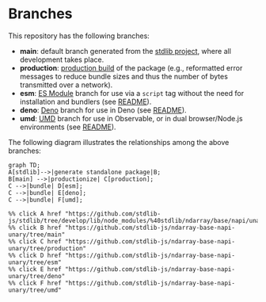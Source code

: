 <!--

@license Apache-2.0

Copyright (c) 2022 The Stdlib Authors.

Licensed under the Apache License, Version 2.0 (the "License");
you may not use this file except in compliance with the License.
You may obtain a copy of the License at

    http://www.apache.org/licenses/LICENSE-2.0

Unless required by applicable law or agreed to in writing, software
distributed under the License is distributed on an "AS IS" BASIS,
WITHOUT WARRANTIES OR CONDITIONS OF ANY KIND, either express or implied.
See the License for the specific language governing permissions and
limitations under the License.

-->

# Branches

This repository has the following branches:

-   **main**: default branch generated from the [stdlib project][stdlib-url], where all development takes place.
-   **production**: [production build][production-url] of the package (e.g., reformatted error messages to reduce bundle sizes and thus the number of bytes transmitted over a network).
-   **esm**: [ES Module][esm-url] branch for use via a `script` tag without the need for installation and bundlers (see [README][esm-readme]).
-   **deno**: [Deno][deno-url] branch for use in Deno (see [README][deno-readme]).
-   **umd**: [UMD][umd-url] branch for use in Observable, or in dual browser/Node.js environments (see [README][umd-readme]).

The following diagram illustrates the relationships among the above branches:

```mermaid
graph TD;
A[stdlib]-->|generate standalone package|B;
B[main] -->|productionize| C[production];
C -->|bundle| D[esm];
C -->|bundle| E[deno];
C -->|bundle| F[umd];

%% click A href "https://github.com/stdlib-js/stdlib/tree/develop/lib/node_modules/%40stdlib/ndarray/base/napi/unary"
%% click B href "https://github.com/stdlib-js/ndarray-base-napi-unary/tree/main"
%% click C href "https://github.com/stdlib-js/ndarray-base-napi-unary/tree/production"
%% click D href "https://github.com/stdlib-js/ndarray-base-napi-unary/tree/esm"
%% click E href "https://github.com/stdlib-js/ndarray-base-napi-unary/tree/deno"
%% click F href "https://github.com/stdlib-js/ndarray-base-napi-unary/tree/umd"
```

[stdlib-url]: https://github.com/stdlib-js/stdlib/tree/develop/lib/node_modules/%40stdlib/ndarray/base/napi/unary
[production-url]: https://github.com/stdlib-js/ndarray-base-napi-unary/tree/production
[deno-url]: https://github.com/stdlib-js/ndarray-base-napi-unary/tree/deno
[deno-readme]: https://github.com/stdlib-js/ndarray-base-napi-unary/blob/deno/README.md
[umd-url]: https://github.com/stdlib-js/ndarray-base-napi-unary/tree/umd
[umd-readme]: https://github.com/stdlib-js/ndarray-base-napi-unary/blob/umd/README.md
[esm-url]: https://github.com/stdlib-js/ndarray-base-napi-unary/tree/esm
[esm-readme]: https://github.com/stdlib-js/ndarray-base-napi-unary/blob/esm/README.md